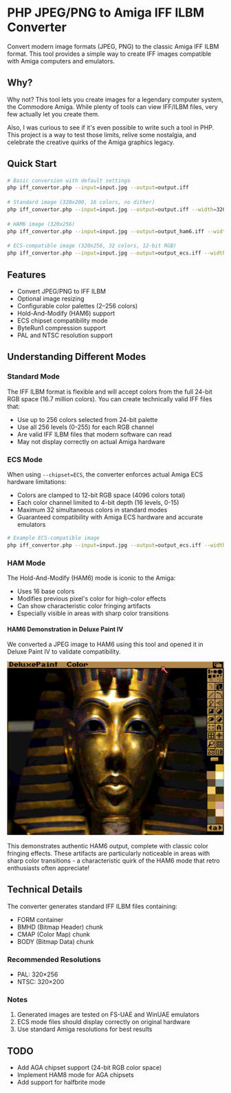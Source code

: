 # PHP JPEG/PNG to Amiga IFF ILBM Converter

Convert modern image formats (JPEG, PNG) to the classic Amiga IFF ILBM format. This tool provides a simple way to create IFF images compatible with Amiga computers and emulators.

## Why?

Why not? This tool lets you create images for a legendary computer system, the Commodore Amiga. While plenty of tools can view IFF/ILBM files, very few actually let you create them.

Also, I was curious to see if it's even possible to write such a tool in PHP. This project is a way to test those limits, relive some nostalgia, and celebrate the creative quirks of the Amiga graphics legacy.

## Quick Start

```bash
# Basic conversion with default settings
php iff_convertor.php --input=input.jpg --output=output.iff

# Standard image (320x200, 16 colors, no dither)
php iff_convertor.php --input=input.jpg --output=output.iff --width=320 --height=200 --colors=16 --dither=false --compress=true

# HAM6 image (320x256)
php iff_convertor.php --input=input.jpg --output=output_ham6.iff --width=320 --height=256 --ham=true --compress=true

# ECS-compatible image (320x256, 32 colors, 12-bit RGB)
php iff_convertor.php --input=input.jpg --output=output_ecs.iff --width=320 --height=256 --colors=32 --chipset=ECS --dither=true --compress=true
```

## Features

- Convert JPEG/PNG to IFF ILBM
- Optional image resizing
- Configurable color palettes (2–256 colors)
- Hold-And-Modify (HAM6) support
- ECS chipset compatibility mode
- ByteRun1 compression support
- PAL and NTSC resolution support

## Understanding Different Modes

### Standard Mode
The IFF ILBM format is flexible and will accept colors from the full 24-bit RGB space (16.7 million colors). You can create technically valid IFF files that:
- Use up to 256 colors selected from 24-bit palette
- Use all 256 levels (0-255) for each RGB channel
- Are valid IFF ILBM files that modern software can read
- May not display correctly on actual Amiga hardware

### ECS Mode
When using `--chipset=ECS`, the converter enforces actual Amiga ECS hardware limitations:
- Colors are clamped to 12-bit RGB space (4096 colors total)
- Each color channel limited to 4-bit depth (16 levels, 0-15)
- Maximum 32 simultaneous colors in standard modes
- Guaranteed compatibility with Amiga ECS hardware and accurate emulators

```bash
# Example ECS-compatible image
php iff_convertor.php --input=input.jpg --output=output_ecs.iff --width=320 --height=256 --colors=32 --chipset=ECS --dither=true --compress=true
```

### HAM Mode
The Hold-And-Modify (HAM6) mode is iconic to the Amiga:
- Uses 16 base colors
- Modifies previous pixel's color for high-color effects
- Can show characteristic color fringing artifacts
- Especially visible in areas with sharp color transitions

#### HAM6 Demonstration in Deluxe Paint IV
We converted a JPEG image to HAM6 using this tool and opened it in Deluxe Paint IV to validate compatibility.

![HAM6 Image in Deluxe Paint IV](demo_images/screenshot_dpaint.png)

This demonstrates authentic HAM6 output, complete with classic color fringing effects. These artifacts are particularly noticeable in areas with sharp color transitions - a characteristic quirk of the HAM6 mode that retro enthusiasts often appreciate!

## Technical Details

The converter generates standard IFF ILBM files containing:
- FORM container
- BMHD (Bitmap Header) chunk
- CMAP (Color Map) chunk
- BODY (Bitmap Data) chunk

### Recommended Resolutions
- PAL: 320×256
- NTSC: 320×200

### Notes
1. Generated images are tested on FS-UAE and WinUAE emulators
2. ECS mode files should display correctly on original hardware
3. Use standard Amiga resolutions for best results

## TODO
- Add AGA chipset support (24-bit RGB color space)
- Implement HAM8 mode for AGA chipsets
- Add support for halfbrite mode